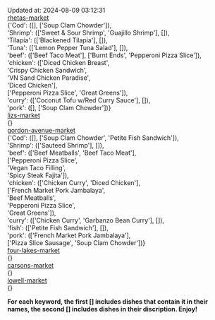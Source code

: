 Updated at: 2024-08-09 03:12:31  
[rhetas-market](https://wisc-housingdining.nutrislice.com/menu/rhetas-market/dinner/2024-08-09)  
{'Cod': ([], ['Soup Clam Chowder']),  
 'Shrimp': (['Sweet & Sour Shrimp', 'Guajillo Shrimp'], []),  
 'Tilapia': (['Blackened Tilapia'], []),  
 'Tuna': (['Lemon Pepper Tuna Salad'], []),  
 'beef': (['Beef Taco Meat'], ['Burnt Ends', 'Pepperoni Pizza Slice']),  
 'chicken': (['Diced Chicken Breast',  
              'Crispy Chicken Sandwich',  
              'VN Sand Chicken Paradise',  
              'Diced Chicken'],  
             ['Pepperoni Pizza Slice', 'Great Greens']),  
 'curry': (['Coconut Tofu w/Red Curry Sauce'], []),  
 'pork': ([], ['Soup Clam Chowder'])}  
[lizs-market](https://wisc-housingdining.nutrislice.com/menu/lizs-market/dinner/2024-08-09)  
{}  
[gordon-avenue-market](https://wisc-housingdining.nutrislice.com/menu/gordon-avenue-market/dinner/2024-08-09)  
{'Cod': ([], ['Soup Clam Chowder', 'Petite Fish Sandwich']),  
 'Shrimp': (['Sauteed Shrimp'], []),  
 'beef': (['Beef Meatballs', 'Beef Taco Meat'],  
          ['Pepperoni Pizza Slice',  
           'Vegan Taco Filling',  
           'Spicy Steak Fajita']),  
 'chicken': (['Chicken Curry', 'Diced Chicken'],  
             ['French Market Pork Jambalaya',  
              'Beef Meatballs',  
              'Pepperoni Pizza Slice',  
              'Great Greens']),  
 'curry': (['Chicken Curry', 'Garbanzo Bean Curry'], []),  
 'fish': (['Petite Fish Sandwich'], []),  
 'pork': (['French Market Pork Jambalaya'],  
          ['Pizza Slice Sausage', 'Soup Clam Chowder'])}  
[four-lakes-market](https://wisc-housingdining.nutrislice.com/menu/four-lakes-market/dinner/2024-08-09)  
{}  
[carsons-market](https://wisc-housingdining.nutrislice.com/menu/carsons-market/dinner/2024-08-09)  
{}  
[lowell-market](https://wisc-housingdining.nutrislice.com/menu/lowell-market/dinner/2024-08-09)  
{}  
  
**For each keyword, the first [] includes dishes that contain it in their names, the second [] includes dishes in their discription. Enjoy!**  
